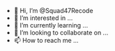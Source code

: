 - 👋 Hi, I’m @Squad47Recode
- 👀 I’m interested in ...
- 🌱 I’m currently learning ...
- 💞️ I’m looking to collaborate on ...
- 📫 How to reach me ...

<!---
Squad47Recode/Squad47Recode is a ✨ special ✨ repository because its `README.md` (this file) appears on your GitHub profile.
You can click the Preview link to take a look at your changes.
--->

